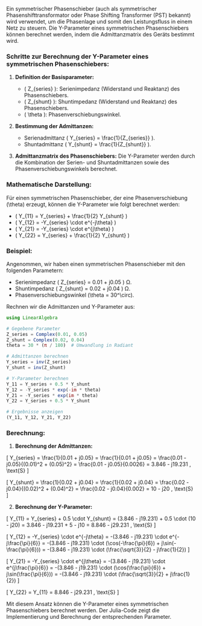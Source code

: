 
Ein symmetrischer Phasenschieber (auch als symmetrischer Phasenshifttransformator oder Phase Shifting Transformer (PST) bekannt) wird verwendet, um die Phasenlage und somit den Leistungsfluss in einem Netz zu steuern. Die Y-Parameter eines symmetrischen Phasenschiebers können berechnet werden, indem die Admittanzmatrix des Geräts bestimmt wird.

### Schritte zur Berechnung der Y-Parameter eines symmetrischen Phasenschiebers:

1. **Definition der Basisparameter:**
   - \( Z_{series} \): Serienimpedanz (Widerstand und Reaktanz) des Phasenschiebers.
   - \( Z_{shunt} \): Shuntimpedanz (Widerstand und Reaktanz) des Phasenschiebers.
   - \( \theta \): Phasenverschiebungswinkel.

2. **Bestimmung der Admittanzen:**
   - Serienadmittanz \( Y_{series} = \frac{1}{Z_{series}} \).
   - Shuntadmittanz \( Y_{shunt} = \frac{1}{Z_{shunt}} \).

3. **Admittanzmatrix des Phasenschiebers:**
   Die Y-Parameter werden durch die Kombination der Serien- und Shuntadmittanzen sowie des Phasenverschiebungswinkels berechnet.

### Mathematische Darstellung:

Für einen symmetrischen Phasenschieber, der eine Phasenverschiebung \(\theta\) erzeugt, können die Y-Parameter wie folgt berechnet werden:

- \( Y_{11} = Y_{series} + \frac{1}{2} Y_{shunt} \)
- \( Y_{12} = -Y_{series} \cdot e^{-j\theta} \)
- \( Y_{21} = -Y_{series} \cdot e^{j\theta} \)
- \( Y_{22} = Y_{series} + \frac{1}{2} Y_{shunt} \)

### Beispiel:

Angenommen, wir haben einen symmetrischen Phasenschieber mit den folgenden Parametern:
- Serienimpedanz \( Z_{series} = 0.01 + j0.05 \) Ω.
- Shuntimpedanz \( Z_{shunt} = 0.02 + j0.04 \) Ω.
- Phasenverschiebungswinkel \(\theta = 30^\circ\).

Rechnen wir die Admittanzen und Y-Parameter aus:

```julia
using LinearAlgebra

# Gegebene Parameter
Z_series = Complex(0.01, 0.05)
Z_shunt = Complex(0.02, 0.04)
theta = 30 * (π / 180)  # Umwandlung in Radiant

# Admittanzen berechnen
Y_series = inv(Z_series)
Y_shunt = inv(Z_shunt)

# Y-Parameter berechnen
Y_11 = Y_series + 0.5 * Y_shunt
Y_12 = -Y_series * exp(-im * theta)
Y_21 = -Y_series * exp(im * theta)
Y_22 = Y_series + 0.5 * Y_shunt

# Ergebnisse anzeigen
(Y_11, Y_12, Y_21, Y_22)
```

### Berechnung:

1. **Berechnung der Admittanzen:**

\[
Y_{series} = \frac{1}{0.01 + j0.05} = \frac{1}{0.01 + j0.05} = \frac{0.01 - j0.05}{(0.01)^2 + (0.05)^2} = \frac{0.01 - j0.05}{0.0026} = 3.846 - j19.231 \, \text{S}
\]

\[
Y_{shunt} = \frac{1}{0.02 + j0.04} = \frac{1}{0.02 + j0.04} = \frac{0.02 - j0.04}{(0.02)^2 + (0.04)^2} = \frac{0.02 - j0.04}{0.002} = 10 - j20 \, \text{S}
\]

2. **Berechnung der Y-Parameter:**

\[
Y_{11} = Y_{series} + 0.5 \cdot Y_{shunt} = (3.846 - j19.231) + 0.5 \cdot (10 - j20) = 3.846 - j19.231 + 5 - j10 = 8.846 - j29.231 \, \text{S}
\]

\[
Y_{12} = -Y_{series} \cdot e^{-j\theta} = -(3.846 - j19.231) \cdot e^{-j\frac{\pi}{6}} = -(3.846 - j19.231) \cdot (\cos(-\frac{\pi}{6}) + j\sin(-\frac{\pi}{6})) = -(3.846 - j19.231) \cdot (\frac{\sqrt{3}}{2} - j\frac{1}{2})
\]

\[
Y_{21} = -Y_{series} \cdot e^{j\theta} = -(3.846 - j19.231) \cdot e^{j\frac{\pi}{6}} = -(3.846 - j19.231) \cdot (\cos(\frac{\pi}{6}) + j\sin(\frac{\pi}{6})) = -(3.846 - j19.231) \cdot (\frac{\sqrt{3}}{2} + j\frac{1}{2})
\]

\[
Y_{22} = Y_{11} = 8.846 - j29.231 \, \text{S}
\]

Mit diesem Ansatz können die Y-Parameter eines symmetrischen Phasenschiebers berechnet werden. Der Julia-Code zeigt die Implementierung und Berechnung der entsprechenden Parameter.



